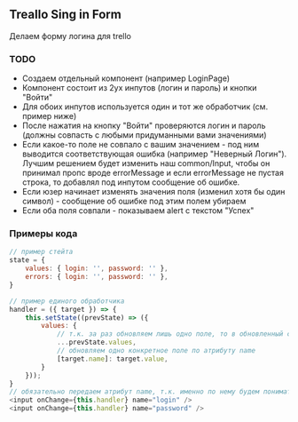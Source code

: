 ## Treallo Sing in Form

Делаем форму логина для trello

### TODO
- Создаем отдельный компонент (например LoginPage)
- Компонент состоит из 2ух инпутов (логин и пароль) и кнопки "Войти"
- Для обоих инпутов используется один и тот же обработчик (см. пример ниже)
- После нажатия на кнопку "Войти" проверяются логин и пароль (должны совпасть с любыми придуманными вами значениями)
- Если какое-то поле не совпало с вашим значением - под ним выводится соответствующая ошибка (например "Неверный Логин"). Лучшим решением будет изменить наш common/Input, чтобы он принимал пропс вроде errorMessage и если errorMessage не пустая строка, то добавлял под инпутом сообщение об ошибке.
- Если юзер начинает изменять значения поля (изменил хотя бы один символ) - сообщение об ошибке под этим полем убираем
- Если оба поля совпали - показываем alert с текстом "Успех"


### Примеры кода
```javascript
// пример стейта
state = {
    values: { login: '', password: '' },
    errors: { login: '', password: '' },
}
```

```javascript
// пример единого обработчика
handler = ({ target }) => {
    this.setState((prevState) => ({
        values: {
            // т.к. за раз обновляем лишь одно поле, то в обновленный стейт передаем все существующие поля, чтобы ничего не потерялось
            ...prevState.values,
            // обновляем одно конкретное поле по атрибуту name
            [target.name]: target.value,
        }
    }));
}
// обязательно передаем атрибут name, т.к. именно по нему будем понимать в обработчике какое именно поле изменилось
<input onChange={this.handler} name="login" />
<input onChange={this.handler} name="password" />
```
